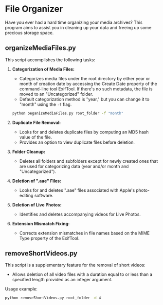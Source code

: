 # File Organizer

Have you ever had a hard time organizing your media archives? This program aims to assist you in cleaning up your data and freeing up some precious storage space.

## organizeMediaFiles.py

This script accomplishes the following tasks:

1. **Categorization of Media Files:**
   - Categorizes media files under the root directory by either year or month of creation date by accessing the Create Date property of the command-line tool ExifTool. If there's no such metadata, the file is moved to an "Uncategorized" folder.
   - Default categorization method is "year," but you can change it to "month" using the `-f` flag.
   ```bash
   python oeganizeMediaFiles.py root_folder -f "month"

2. **Duplicate File Removal:**
   - Looks for and deletes duplicate files by computing an MD5 hash value of the file.
   - Provides an option to view duplicate files before deletion.

3. **Folder Cleanup:**
   - Deletes all folders and subfolders except for newly created ones that are used for categorizing data (year and/or month and "Uncategorized").

4. **Deletion of ".aae" Files:**
   - Looks for and deletes ".aae" files associated with Apple's photo-editing software.

5. **Deletion of Live Photos:**
   - Identifies and deletes accompanying videos for Live Photos.

6. **Extension Mismatch Fixing:**
   - Corrects extension mismatches in file names based on the MIME Type property of the ExifTool.

## removeShortVideos.py

This script is a supplementary feature for the removal of short videos:

- Allows deletion of all video files with a duration equal to or less than a specified length provided as an integer argument.

Usage example:
```bash
python removeShortVideos.py root_folder -d 4
